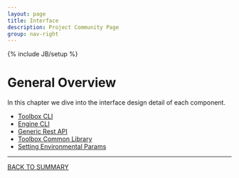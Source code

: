 ```yaml
---
layout: page
title: Interface
description: Project Community Page
group: nav-right
---
```

<!--
{% comment %}
Licensed to the Apache Software Foundation (ASF) under one or more
contributor license agreements.  See the NOTICE file distributed with
this work for additional information regarding copyright ownership.
The ASF licenses this file to you under the Apache License, Version 2.0
(the "License"); you may not use this file except in compliance with
the License.  You may obtain a copy of the License at

http://www.apache.org/licenses/LICENSE-2.0

Unless required by applicable law or agreed to in writing, software
distributed under the License is distributed on an "AS IS" BASIS,
WITHOUT WARRANTIES OR CONDITIONS OF ANY KIND, either express or implied.
See the License for the specific language governing permissions and
limitations under the License.
{% endcomment %}
-->

{% include JB/setup %}

# General Overview
In this chapter we dive into the interface design detail of each component.

* [Toolbox CLI](/marvin-platform-book/ch4_documentation/toolbox_cli)
* [Engine CLI](/marvin-platform-book/ch4_documentation/engine_cli)
* [Generic Rest API](/marvin-platform-book/ch4_documentation/generic_rest_api)
* [Toolbox Common Library](/marvin-platform-book/ch4_documentation/toolbox_common_lib)
* [Setting Environmental Params](/marvin-platform-book/ch4_documentation/setting_params)

----

[BACK TO SUMMARY](/marvin-platform-book/SUMMARY)